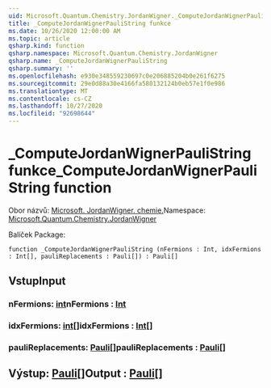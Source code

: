 ```yaml
---
uid: Microsoft.Quantum.Chemistry.JordanWigner._ComputeJordanWignerPauliString
title: _ComputeJordanWignerPauliString funkce
ms.date: 10/26/2020 12:00:00 AM
ms.topic: article
qsharp.kind: function
qsharp.namespace: Microsoft.Quantum.Chemistry.JordanWigner
qsharp.name: _ComputeJordanWignerPauliString
qsharp.summary: ''
ms.openlocfilehash: e930e348559230697c0e206885204b0e261f6275
ms.sourcegitcommit: 29e0d88a30e4166fa580132124b0eb57e1f0e986
ms.translationtype: MT
ms.contentlocale: cs-CZ
ms.lasthandoff: 10/27/2020
ms.locfileid: "92698644"
---
```

# <a name="_computejordanwignerpaulistring-function"></a><span data-ttu-id="3dac5-102">_ComputeJordanWignerPauliString funkce</span><span class="sxs-lookup"><span data-stu-id="3dac5-102">_ComputeJordanWignerPauliString function</span></span>

<span data-ttu-id="3dac5-103">Obor názvů: [Microsoft. JordanWigner. chemie.](xref:Microsoft.Quantum.Chemistry.JordanWigner)</span><span class="sxs-lookup"><span data-stu-id="3dac5-103">Namespace: [Microsoft.Quantum.Chemistry.JordanWigner](xref:Microsoft.Quantum.Chemistry.JordanWigner)</span></span>

<span data-ttu-id="3dac5-104">Balíček [](https://nuget.org/packages/)</span><span class="sxs-lookup"><span data-stu-id="3dac5-104">Package: [](https://nuget.org/packages/)</span></span>




```qsharp
function _ComputeJordanWignerPauliString (nFermions : Int, idxFermions : Int[], pauliReplacements : Pauli[]) : Pauli[]
```


## <a name="input"></a><span data-ttu-id="3dac5-105">Vstup</span><span class="sxs-lookup"><span data-stu-id="3dac5-105">Input</span></span>

### <a name="nfermions--int"></a><span data-ttu-id="3dac5-106">nFermions: [int](xref:microsoft.quantum.lang-ref.int)</span><span class="sxs-lookup"><span data-stu-id="3dac5-106">nFermions : [Int](xref:microsoft.quantum.lang-ref.int)</span></span>




### <a name="idxfermions--int"></a><span data-ttu-id="3dac5-107">idxFermions: [int](xref:microsoft.quantum.lang-ref.int)[]</span><span class="sxs-lookup"><span data-stu-id="3dac5-107">idxFermions : [Int](xref:microsoft.quantum.lang-ref.int)[]</span></span>




### <a name="paulireplacements--pauli"></a><span data-ttu-id="3dac5-108">pauliReplacements: [Pauli](xref:microsoft.quantum.lang-ref.pauli)[]</span><span class="sxs-lookup"><span data-stu-id="3dac5-108">pauliReplacements : [Pauli](xref:microsoft.quantum.lang-ref.pauli)[]</span></span>





## <a name="output--pauli"></a><span data-ttu-id="3dac5-109">Výstup: [Pauli](xref:microsoft.quantum.lang-ref.pauli)[]</span><span class="sxs-lookup"><span data-stu-id="3dac5-109">Output : [Pauli](xref:microsoft.quantum.lang-ref.pauli)[]</span></span>

